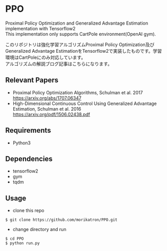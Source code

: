 # PPO
Proximal Policy Optimization and Generalized Advantage Estimation implementation with Tensorflow2  
This implementation only supports CartPole environment(OpenAI gym).  

このリポジトリは強化学習アルゴリズムProximal Policy Optimization及びGeneralized Advantage EstimationをTensorflow2で実装したものです。学習環境はCartPoleにのみ対応しています。  
アルゴリズムの解説ブログ記事はこちらになります。

## Relevant Papers
 - Proximal Policy Optimization Algorithms, Schulman et al. 2017  
https://arxiv.org/abs/1707.06347
 - High-Dimensional Continuous Control Using Generalized Advantage Estimation, Schulman et al. 2016  
https://arxiv.org/pdf/1506.02438.pdf

## Requirements
 - Python3
 
## Dependencies
 - tensorflow2
 - gym
 - tqdm

## Usage
  - clone this repo
 ```
 $ git clone https://github.com/morikatron/PPO.git
 ```
  - change directory and run 
 ```
 $ cd PPO
 $ python run.py
 ```
